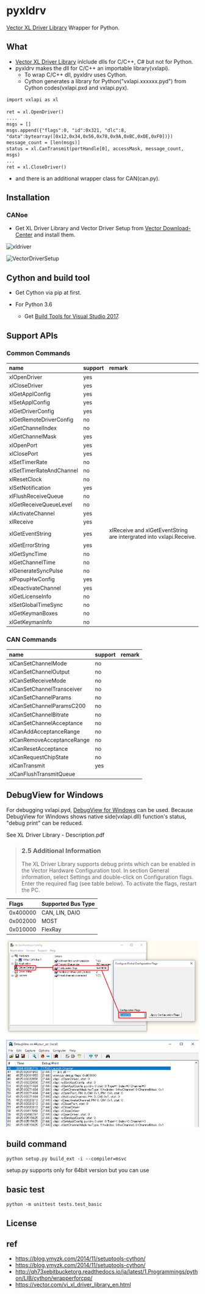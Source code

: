 # pyxldrv

[Vector XL Driver Library][1] Wrapper for Python.

## What

- [Vector XL Driver Library][1] inlclude dlls for C/C++, C# but not for Python.
- pyxldrv makes the dll for C/C++ an importable library(vxlapi).
    - To wrap C/C++ dll, pyxldrv uses Cython.
    - Cython generates a library for Python("vxlapi.xxxxxx.pyd") from Cython codes(vxlapi.pxd and vxlapi.pyx).

```
import vxlapi as xl

ret = xl.OpenDriver()
....
msgs = []
msgs.append({"flags":0, "id":0x321, "dlc":8, "data":bytearray([0x12,0x34,0x56,0x78,0x9A,0xBC,0xDE,0xF0])})
message_count = [len(msgs)]
status = xl.CanTransmit(portHandle[0], accessMask, message_count, msgs)
...
ret = xl.CloseDriver()
```

- and there is an additional wrapper class for CAN(can.py).

## Installation

### CANoe

- Get XL Driver Library and Vector Driver Setup from [Vector Download-Center][2] and install them.

![xldriver](./images/Vector_XL_Driver_Library.png)

![VectorDriverSetup](./images/Vector_Driver_Setup.png)

<!-- - If you use Windows7/8.1/10(64bit), you can use CANoe Demo version for testing.
    - Check CANoe 11.0 (64 bit)
    - Click "> Continue". Please note that it requires "contact information".

![CANoe Demo](./images/CANoeDemo.png) -->


## Cython and build tool

- Get Cython via pip at first.

- For Python 3.6
    - Get [Build Tools for Visual Studio 2017](https://www.visualstudio.com/ja/downloads).

## Support APIs

### Common Commands

|name|support|remark|
|:---|:---|:---|
|xlOpenDriver|yes||
|xlCloseDriver|yes||
|xlGetApplConfig|yes||
|xlSetApplConfig|yes|||
|xlGetDriverConfig|yes|||
|xlGetRemoteDriverConfig|no||
|xlGetChannelIndex|no||
|xlGetChannelMask|yes||
|xlOpenPort|yes||
|xlClosePort|yes||
|xlSetTimerRate|no||
|xlSetTimerRateAndChannel|no||
|xlResetClock|no||
|xlSetNotification|yes||
|xlFlushReceiveQueue|no||
|xlGetReceiveQueueLevel|no||
|xlActivateChannel|yes||
|xlReceive|yes||
|xlGetEventString|yes|xlReceive and xlGetEventString are intergrated into vxlapi.Receive.|
|xlGetErrorString|yes||
|xlGetSyncTime|no||
|xlGetChannelTime|no||
|xlGenerateSyncPulse|no||
|xlPopupHwConfig|yes||
|xlDeactivateChannel|yes||
|xlGetLicenseInfo|no||
|xlSetGlobalTimeSync|no||
|xlGetKeymanBoxes|no||
|xlGetKeymanInfo|no||

### CAN Commands

|name|support|remark|
|:---|:---|:---|
|xlCanSetChannelMode|no||
|xlCanSetChannelOutput|no||
|xlCanSetReceiveMode|no||
|xlCanSetChannelTransceiver|no||
|xlCanSetChannelParams|no||
|xlCanSetChannelParamsC200|no||
|xlCanSetChannelBitrate|no||
|xlCanSetChannelAcceptance|no||
|xlCanAddAcceptanceRange|no||
|xlCanRemoveAcceptanceRange|no||
|xlCanResetAcceptance|no||
|xlCanRequestChipState|no||
|xlCanTransmit|yes||
|xlCanFlushTransmitQueue|||


## DebugView for Windows

For debugging vxlapi.pyd, [DebugView for Windows](https://technet.microsoft.com/en-us/sysinternals/debugview.aspx) can be used. Because DebugView for Windows shows native side(vxlapi.dll) function's status, "debug print" can be reduced.

See XL Driver Library - Description.pdf

> ### 2.5 Additional Information
> The XL Driver Library supports debug prints which can be enabled in the Vector
Hardware Configuration tool. In section General information, select Settings and
double-click on Configuration flags. Enter the required flag (see table below). To
activate the flags, restart the PC.

|Flags|Supported Bus Type|
|:---|:---|
|0x400000|CAN, LIN, DAIO|
|0x002000|MOST|
|0x010000|FlexRay|


![configuration](./images/configuration_flags.png)

![Debug_View](./images/Debug_View.png)

## build command

```
python setup.py build_ext -i --compiler=msvc
```

setup.py supports only for 64bit version but you can use

## basic test

```
python -m unittest tests.test_basic
```

## License

## ref
- https://blog.ymyzk.com/2014/11/setuptools-cython/
- https://blog.ymyzk.com/2014/11/setuptools-cython/
- http://qh73xebitbucketorg.readthedocs.io/ja/latest/1.Programmings/python/LIB/cython/wrapperforcpp/
- https://vector.com/vi_xl_driver_library_en.html

<!--Reference-->
[1]:https://vector.com/vi_xl_driver_library_en.html
[2]:https://vector.com/vi_downloadcenter_en.html
[3]:https://vector.com/vi_vn1600_en.html
[4]:https://vector.com/vi_canoe_en.html
